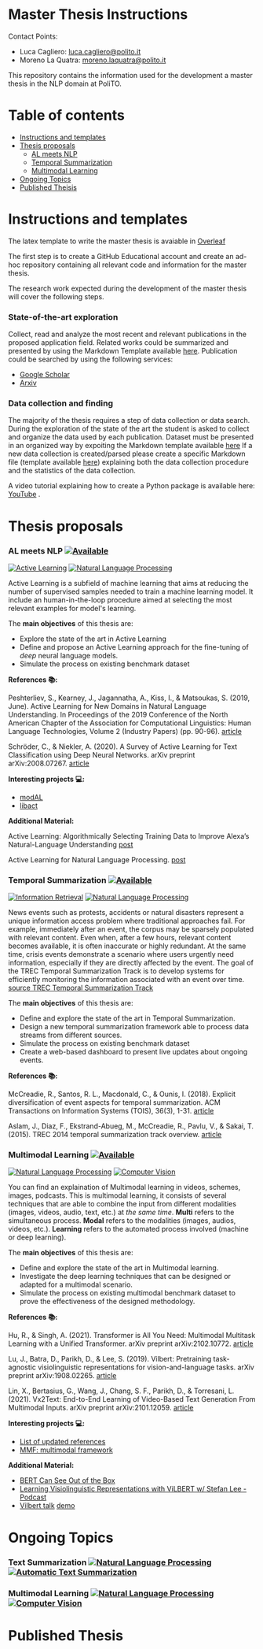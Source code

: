 Master Thesis Instructions
=================
Contact Points:

- Luca Cagliero: luca.cagliero@polito.it 
- Moreno La Quatra: moreno.laquatra@polito.it

This repository contains the information used for the development a master thesis in the NLP domain at PoliTO.


Table of contents
=================

   * [Instructions and templates](#instructions-and-templates)
   * [Thesis proposals](#thesis-proposals)
     * [AL meets NLP](#al-meets-nlp-)
     * [Temporal Summarization](#temporal-summarization-)
     * [Multimodal Learning](#multimodal-learning-)
   * [Ongoing Topics](#ongoing-topics)
   * [Published Theisis](#published-thesis)

Instructions and templates
============

The latex template to write the master thesis is avaiable in [Overleaf](https://it.overleaf.com/latex/templates/master-thesis-template-polito/jvfrbmxqkscw)

The first step is to create a GitHub Educational account and create an ad-hoc repository containing all relevant code and information for the master thesis.

The research work expected during the development of the master thesis will cover the following steps.

### State-of-the-art exploration
Collect, read and analyze the most recent and relevant publications in the proposed application field. Related works could be summarized and presented by using the Markdown Template available [here](/RW_template.md). Publication could be searched by using the following services:
- [Google Scholar](https://scholar.google.com/)
- [Arxiv](https://arxiv.org/multi?group=grp_stat&%2Ffind=Search)

### Data collection and finding
The majority of the thesis requires a step of data collection or data search. 
During the exploration of the state of the art the student is asked to collect and organize the data used by each publication.
Dataset must be presented in an organized way by expoiting the Markdown template available [here](/DS_template.md)
If a new data collection is created/parsed please create a specific Markdown file (template available [here](/NEWDS_template.md)) explaining both the data collection procedure and the statistics of the data collection.


A video tutorial explaining how to create a Python package is available here: [YouTube](https://www.youtube.com/watch?v=GIF3LaRqgXo) .

Thesis proposals
============

### AL meets NLP <a href="mailto:moreno.laquatra@polito.it?subject=AL meets NLP - YOUR NAME HERE"><img src="https://shields.io/badge/-available-green" alt="Available"></a>
<a href="https://en.wikipedia.org/wiki/Active_learning_(machine_learning)"><img src="https://img.shields.io/badge/AL-Active%20Learning-red" alt="Active Learning"></a>
<a href="https://en.wikipedia.org/wiki/Natural_language_processing"><img src="https://img.shields.io/badge/NLP-Natural%20Language%20Processing-yellow" alt="Natural Language Processing"></a>

Active Learning is a subfield of machine learning that aims at reducing the number of supervised samples needed to train a machine learning model. 
It include an human-in-the-loop procedure aimed at selecting the most relevant examples for model's learning.

The **main objectives** of this thesis are:

- Explore the state of the art in Active Learning
- Define and propose an Active Learning approach for the fine-tuning of *deep* neural language models.
- Simulate the process on existing benchmark dataset

**References :books::**

Peshterliev, S., Kearney, J., Jagannatha, A., Kiss, I., & Matsoukas, S. (2019, June). Active Learning for New Domains in Natural Language Understanding. In Proceedings of the 2019 Conference of the North American Chapter of the Association for Computational Linguistics: Human Language Technologies, Volume 2 (Industry Papers) (pp. 90-96). [article](https://www.aclweb.org/anthology/N19-2012.pdf)

Schröder, C., & Niekler, A. (2020). A Survey of Active Learning for Text Classification using Deep Neural Networks. arXiv preprint arXiv:2008.07267. [article](https://arxiv.org/pdf/2008.07267.pdf)


**Interesting projects :computer::**

- [modAL](https://github.com/modAL-python/modAL)
- [libact](https://github.com/ntucllab/libact)


**Additional Material:**

Active Learning: Algorithmically Selecting Training Data to Improve Alexa’s Natural-Language Understanding [post](https://www.amazon.science/blog/active-learning-algorithmically-selecting-training-data-to-improve-alexas-natural-language-understanding)

Active Learning for Natural Language Processing. [post](https://crowintelligence.org/2020/06/04/active-learning-for-natural-language-processing/)


### Temporal Summarization <a href="mailto:moreno.laquatra@polito.it?subject=Temporal summarizaion - YOUR NAME HERE"><img src="https://shields.io/badge/-available-green" alt="Available"></a>

<a href="https://en.wikipedia.org/wiki/Information_retrieval"><img src="https://img.shields.io/badge/IR-Information%20Retrieval-blue" alt="Information Retrieval"></a>
<a href="https://en.wikipedia.org/wiki/Natural_language_processing"><img src="https://img.shields.io/badge/NLP-Natural%20Language%20Processing-yellow" alt="Natural Language Processing"></a>

News events such as protests, accidents or natural disasters represent a unique information access problem where traditional approaches fail. For example, immediately after an event, the corpus may be sparsely populated with relevant content. Even when, after a few hours, relevant content becomes available, it is often inaccurate or highly redundant. At the same time, crisis events demonstrate a scenario where users urgently need information, especially if they are directly affected by the event. The goal of the TREC Temporal Summarization Track is to develop systems for efficiently monitoring the information associated with an event over time. [source TREC Temporal Summarization Track](https://sites.google.com/site/temporalsummarization)

The **main objectives** of this thesis are:

- Define and explore the state of the art in Temporal Summarization.
- Design a new temporal summarization framework able to process data streams from different sources.
- Simulate the process on existing benchmark dataset
- Create a web-based dashboard to present live updates about ongoing events.

**References :books::**

McCreadie, R., Santos, R. L., Macdonald, C., & Ounis, I. (2018). Explicit diversification of event aspects for temporal summarization. ACM Transactions on Information Systems (TOIS), 36(3), 1-31. [article](https://core.ac.uk/download/pdf/111557739.pdf)

Aslam, J., Diaz, F., Ekstrand-Abueg, M., McCreadie, R., Pavlu, V., & Sakai, T. (2015). TREC 2014 temporal summarization track overview. [article](https://apps.dtic.mil/sti/pdfs/ADA618947.pdf)

### Multimodal Learning <a href="mailto:moreno.laquatra@polito.it?subject=Multimodal Learning - YOUR NAME HERE"><img src="https://shields.io/badge/-available-green" alt="Available"></a>

<a href="https://en.wikipedia.org/wiki/Natural_language_processing"><img src="https://img.shields.io/badge/NLP-Natural%20Language%20Processing-yellow" alt="Natural Language Processing"></a> 
<a href="https://en.wikipedia.org/wiki/Computer_Vision"><img src="https://img.shields.io/badge/CV-Computer%20Vision-green" alt="Computer Vision"></a>

You can find an explaination of Multimodal learning in videos, schemes, images, podcasts. This is multimodal learning, it consists of several techniques that are able to combine the input from different modalities (images, videos, audio, text, etc.) at _the same time_. 
**Multi** refers to the simultaneous process.
**Modal** refers to the modalities (images, audios, videos, etc.).
**Learning** refers to the automated process involved (machine or deep learning).

The **main objectives** of this thesis are:

- Define and explore the state of the art in Multimodal learning.
- Investigate the deep learning techniques that can be designed or adapted for a multimodal scenario. 
- Simulate the process on existing multimodal benchmark dataset to prove the effectiveness of the designed methodology.

**References :books::**

Hu, R., & Singh, A. (2021). Transformer is All You Need: Multimodal Multitask Learning with a Unified Transformer. arXiv preprint arXiv:2102.10772. [article](https://arxiv.org/abs/2102.10772)

Lu, J., Batra, D., Parikh, D., & Lee, S. (2019). Vilbert: Pretraining task-agnostic visiolinguistic representations for vision-and-language tasks. arXiv preprint arXiv:1908.02265. [article](https://arxiv.org/abs/1908.02265)

Lin, X., Bertasius, G., Wang, J., Chang, S. F., Parikh, D., & Torresani, L. (2021). Vx2Text: End-to-End Learning of Video-Based Text Generation From Multimodal Inputs. arXiv preprint arXiv:2101.12059. [article](https://arxiv.org/abs/2101.12059)

**Interesting projects :computer::**
- [List of updated references](https://github.com/pliang279/awesome-multimodal-ml)
- [MMF: multimodal framework](https://mmf.sh/)

**Additional Material:**

- [BERT Can See Out of the Box](https://www.youtube.com/watch?v=K2ho2zoulT4)
- [Learning Visiolinguistic Representations with ViLBERT w/ Stefan Lee - Podcast](https://www.youtube.com/watch?v=LDrQgIhXlk8)
- [Vilbert talk](https://www.youtube.com/watch?v=hFVM1PylYZI) [demo](https://vilbert.cloudcv.org/)


Ongoing Topics
============

### Text Summarization <a href="https://en.wikipedia.org/wiki/Natural_language_processing"><img src="https://img.shields.io/badge/NLP-Natural%20Language%20Processing-yellow" alt="Natural Language Processing"></a> <a href="https://en.wikipedia.org/wiki/Automatic_summarization"><img src="https://img.shields.io/badge/ATS-Automatic%20Text%20Summarization-blue" alt="Automatic Text Summarization"></a>
### Multimodal Learning <a href="https://en.wikipedia.org/wiki/Natural_language_processing"><img src="https://img.shields.io/badge/NLP-Natural%20Language%20Processing-yellow" alt="Natural Language Processing"></a> <a href="https://en.wikipedia.org/wiki/Computer_Vision"><img src="https://img.shields.io/badge/CV-Computer%20Vision-green" alt="Computer Vision"></a>


Published Thesis
============
